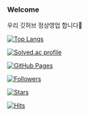 ### Welcome
우리 깃허브 정상영업 합니다🔨

<!-- 
임시로 가려둠

![Anurag's GitHub stats](https://github-readme-stats.vercel.app/api?username=jwpark0625&show_icons=true&theme=tokyonight&layout=compact&locale=kr)
-->

[![Top Langs](https://github-readme-stats.vercel.app/api/top-langs/?username=jwpark0625&show_icons=true&theme=tokyonight&layout=compact&locale=kr)](https://github.com/anuraghazra/github-readme-stats)

[![Solved.ac profile](http://mazassumnida.wtf/api/generate_badge?boj=jwpark0625)](https://solved.ac/jwpark0625)

[![GitHub Pages](https://img.shields.io/badge/-GitHub%20Pages-6495ED?logo=Github)](https://jwpark0625.github.io/)

[![Followers](https://img.shields.io/github/followers/jwpark0625)](https://github.com/jwpark0625?tab=followers)

[![Stars](https://img.shields.io/github/stars/jwpark0625)](https://github.com/jwpark0625?tab=stars)

[![Hits](https://hits.seeyoufarm.com/api/count/incr/badge.svg?url=https%3A%2F%2Fgithub.com%2Fjwpark0625%2Fhit-counter&count_bg=%2379C83D&title_bg=%23555555&icon=&icon_color=%23E7E7E7&title=hits&edge_flat=false)](https://hits.seeyoufarm.com)


